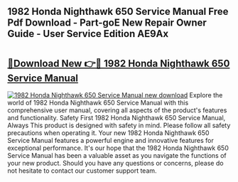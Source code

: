 ## 1982 Honda Nighthawk 650 Service Manual Free Pdf Download - Part-goE New Repair Owner Guide - User Service Edition AE9Ax

# <h2><a href="http://bc69688.oget.top/?id=1982+Honda+Nighthawk+650+Service+Manual">🔗Download New 👉🔴 1982 Honda Nighthawk 650 Service Manual</a></h2>

[![1982 Honda Nighthawk 650 Service Manual new download](https://i.imgur.com/5g1atiW.png)](http://bc69688.oget.top/?id=1982+Honda+Nighthawk+650+Service+Manual)
Explore the world of 1982 Honda Nighthawk 650 Service Manual with this comprehensive user manual, covering all aspects of the product's features and functionality. Safety First 1982 Honda Nighthawk 650 Service Manual, Always This product is designed with safety in mind. Please follow all safety precautions when operating it. Your new 1982 Honda Nighthawk 650 Service Manual features a powerful engine and innovative features for exceptional performance. It's our hope that the 1982 Honda Nighthawk 650 Service Manual has been a valuable asset as you navigate the functions of your new product. Should you have any questions or concerns, please do not hesitate to contact our customer support team.
